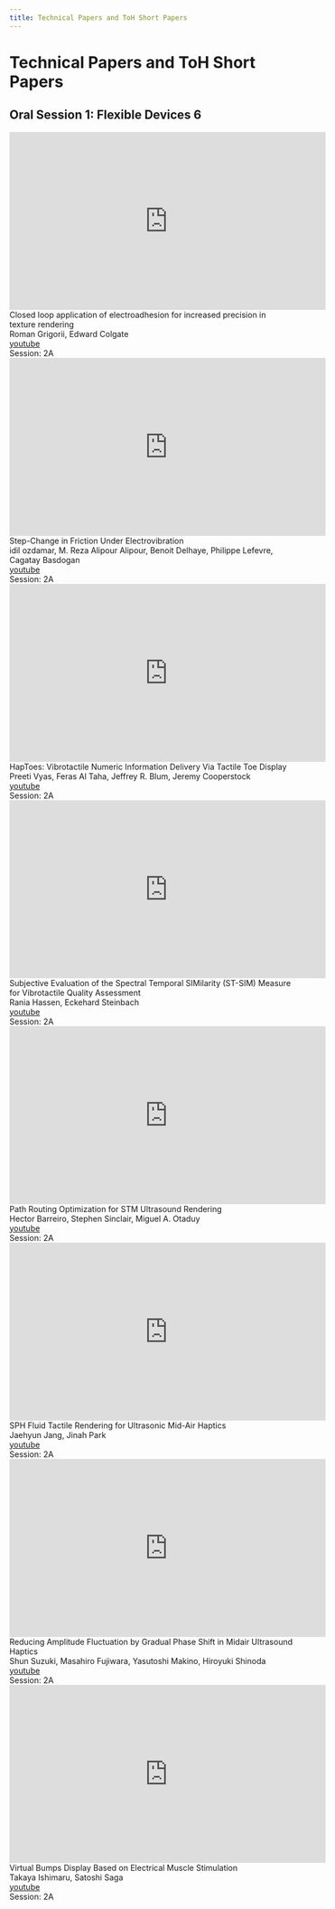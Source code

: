 ```yaml
---
title: Technical Papers and ToH Short Papers
---
```

<h1>Technical Papers and ToH Short Papers</h1>

<h2>Oral Session 1: Flexible Devices 6</h2>



<style> 

  .flex-container {

\    display: flex;

\    flex-wrap: wrap;

\    background-color: DodgerBlue;

  } 



  .flex-container > div {

\    background-color: #f1f1f1;

\    width: 600px;

\    margin: 10px;

\    text-align: center;

\    line-height: 75px;

\    font-size: 30px;

\    }

</style><div class="flex-container">

<div><iframe width="560" height="315" src="https://www.youtube.com/embed/s6gatH-ScSw" frameborder="0" allow="accelerometer; autoplay; encrypted-media; gyroscope; picture-in-picture" allowfullscreen></iframe><br>Closed loop application of electroadhesion for increased precision in texture rendering<br>Roman Grigorii, Edward Colgate<br><a href="https:\/\/youtu.be\/s6gatH-ScSw" target="_blank">youtube</a><br>Session: 2A<br></div><div><iframe width="560" height="315" src="https://www.youtube.com/embed/udvXPLBCo5o" frameborder="0" allow="accelerometer; autoplay; encrypted-media; gyroscope; picture-in-picture" allowfullscreen></iframe><br>Step-Change in Friction Under Electrovibration<br>idil ozdamar, M. Reza Alipour Alipour, Benoit Delhaye, Philippe Lefevre, Cagatay Basdogan<br><a href="https:\/\/youtu.be\/udvXPLBCo5o" target="_blank">youtube</a><br>Session: 2A<br></div><div><iframe width="560" height="315" src="https://www.youtube.com/embed/vkHgt0vcSk8" frameborder="0" allow="accelerometer; autoplay; encrypted-media; gyroscope; picture-in-picture" allowfullscreen></iframe><br>HapToes: Vibrotactile Numeric Information Delivery Via Tactile Toe Display<br>Preeti Vyas, Feras Al Taha, Jeffrey R. Blum, Jeremy Cooperstock<br><a href="https:\/\/youtu.be\/vkHgt0vcSk8" target="_blank">youtube</a><br>Session: 2A<br></div><div><iframe width="560" height="315" src="https://www.youtube.com/embed/msagKSdbL_U" frameborder="0" allow="accelerometer; autoplay; encrypted-media; gyroscope; picture-in-picture" allowfullscreen></iframe><br>Subjective Evaluation of the Spectral Temporal SIMilarity (ST-SIM) Measure for Vibrotactile Quality Assessment<br>Rania Hassen, Eckehard Steinbach<br><a href="https:\/\/youtu.be\/msagKSdbL_U" target="_blank">youtube</a><br>Session: 2A<br></div><div><iframe width="560" height="315" src="https://www.youtube.com/embed/4zqhuDM2MOY" frameborder="0" allow="accelerometer; autoplay; encrypted-media; gyroscope; picture-in-picture" allowfullscreen></iframe><br>Path Routing Optimization for STM Ultrasound Rendering<br>Hector Barreiro, Stephen Sinclair, Miguel A. Otaduy<br><a href="https:\/\/youtu.be\/4zqhuDM2MOY" target="_blank">youtube</a><br>Session: 2A<br></div><div><iframe width="560" height="315" src="https://www.youtube.com/embed/hCRA5dIRS3I" frameborder="0" allow="accelerometer; autoplay; encrypted-media; gyroscope; picture-in-picture" allowfullscreen></iframe><br>SPH Fluid Tactile Rendering for Ultrasonic Mid-Air Haptics<br>Jaehyun Jang, Jinah Park<br><a href="https:\/\/youtu.be\/hCRA5dIRS3I" target="_blank">youtube</a><br>Session: 2A<br></div><div><iframe width="560" height="315" src="https://www.youtube.com/embed/BOkkDdHfPIc" frameborder="0" allow="accelerometer; autoplay; encrypted-media; gyroscope; picture-in-picture" allowfullscreen></iframe><br>Reducing Amplitude Fluctuation by Gradual Phase Shift in Midair Ultrasound Haptics<br>Shun Suzuki, Masahiro Fujiwara, Yasutoshi Makino, Hiroyuki Shinoda<br><a href="https:\/\/youtu.be\/BOkkDdHfPIc" target="_blank">youtube</a><br>Session: 2A<br></div><div><iframe width="560" height="315" src="https://www.youtube.com/embed/v8TkBNH4KGc" frameborder="0" allow="accelerometer; autoplay; encrypted-media; gyroscope; picture-in-picture" allowfullscreen></iframe><br>Virtual Bumps Display Based on Electrical Muscle Stimulation<br>Takaya Ishimaru, Satoshi Saga<br><a href="https:\/\/youtu.be\/v8TkBNH4KGc" target="_blank">youtube</a><br>Session: 2A<br></div></div>
